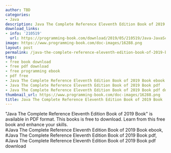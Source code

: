 ```yaml
---
author: TBD
categories:
- Java
description: Java The Complete Reference Eleventh Edition Book of 2019 Book
download_links:
- info: '210519'
  url: https://programming-book.com/download/2019/05/210519/Java-JavaScript123uo00es0307.pdf
image: https://www.programming-book.com/doc-images/16288.png
layout: post
permalink: /java-the-complete-reference-eleventh-edition-book-of-2019-book.html
tags:
- free book download
- free pdf download
- free programming ebook
- pdf free
- Java The Complete Reference Eleventh Edition Book of 2019 Book ebook
- Java The Complete Reference Eleventh Edition Book of 2019 Book pdf
- Java The Complete Reference Eleventh Edition Book of 2019 Book pdf download
thumbnail_url: https://www.programming-book.com/doc-images/16288.png
title: Java The Complete Reference Eleventh Edition Book of 2019 Book
---
```


 
<div class="item-desc text-justify">
  "Java The Complete Reference Eleventh Edition Book of 2019 Book" is available in PDF format. This books is free to download. Learn from this free book and enhance your skills.
  <br>
  #Java The Complete Reference Eleventh Edition Book of 2019 Book ebook, #Java The Complete Reference Eleventh Edition Book of 2019 Book pdf, #Java The Complete Reference Eleventh Edition Book of 2019 Book pdf download
</div>